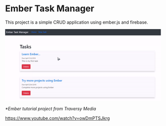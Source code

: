 # Ember Task Manager

This project is a simple CRUD application using ember.js and firebase.

![EmberTaskManagerDemo](/img/emberTasksDemo.gif) 


_*Ember tutorial project from Traversy Media_

https://www.youtube.com/watch?v=owDmPTSJkrg



